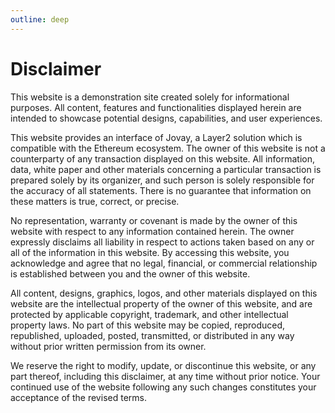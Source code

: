```yaml
---
outline: deep
---
```

# Disclaimer
This website is a demonstration site created solely for informational purposes. All content, features and functionalities displayed herein are intended to showcase potential designs, capabilities, and user experiences.

This website provides an interface of Jovay, a Layer2 solution which is compatible with the Ethereum ecosystem. The owner of this website is not a counterparty of any transaction displayed on this website. All information, data, white paper and other materials concerning a particular transaction is prepared solely by its organizer, and such person is solely responsible for the accuracy of all statements. There is no guarantee that information on these matters is true, correct, or precise.

No representation, warranty or covenant is made by the owner of this website with respect to any information contained herein. The owner expressly disclaims all liability in respect to actions taken based on any or all of the information in this website. By accessing this website, you acknowledge and agree that no legal, financial, or commercial relationship is established between you and the owner of this website.

All content, designs, graphics, logos, and other materials displayed on this website are the intellectual property of the owner of this website, and are protected by applicable copyright, trademark, and other intellectual property laws. No part of this website may be copied, reproduced, republished, uploaded, posted, transmitted, or distributed in any way without prior written permission from its owner.

We reserve the right to modify, update, or discontinue this website, or any part thereof, including this disclaimer, at any time without prior notice. Your continued use of the website following any such changes constitutes your acceptance of the revised terms.